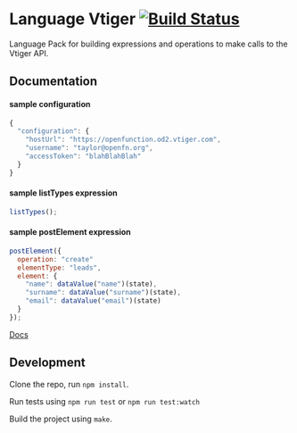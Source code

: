 Language Vtiger [![Build Status](https://travis-ci.org/OpenFn/language-vtiger.svg?branch=master)](https://travis-ci.org/OpenFn/language-vtiger)
=============

Language Pack for building expressions and operations to make calls to the Vtiger API.

Documentation
-------------

#### sample configuration
```js
{
  "configuration": {
    "hostUrl": "https://openfunction.od2.vtiger.com",
    "username": "taylor@openfn.org",
    "accessToken": "blahBlahBlah"
  }
}
```

#### sample listTypes expression
```js
listTypes();
```

#### sample postElement expression
```js
postElement({
  operation: "create"
  elementType: "leads",
  element: {
    "name": dataValue("name")(state),
    "surname": dataValue("surname")(state),
    "email": dataValue("email")(state)
  }
});

```

[Docs](docs/index)


Development
-----------

Clone the repo, run `npm install`.

Run tests using `npm run test` or `npm run test:watch`

Build the project using `make`.
